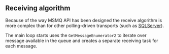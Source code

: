 ## Receiving algorithm

Because of the way MSMQ API has been designed the receive algorithm is more complex than for other polling-driven transports (such as [SQLServer](/nservicebus/sqlserver/)).

The main loop starts uses the `GetMessageEnumerator2` to iterate over message available in the queue and creates a separate receiving task for each message.